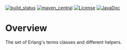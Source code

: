 [![build_status](https://travis-ci.org/appulse-projects/encon-java.svg?branch=master)](https://travis-ci.org/appulse-projects/encon-java)
[![maven_central](https://maven-badges.herokuapp.com/maven-central/io.appulse.encon/encon-terms/badge.svg)](https://search.maven.org/search?q=a:encon-terms)
[![License](http://img.shields.io/:license-apache-brightgreen.svg)](http://www.apache.org/licenses/LICENSE-2.0.html)
[![JavaDoc](http://www.javadoc.io/badge/io.appulse.encon/encon-terms.svg)](http://www.javadoc.io/doc/io.appulse.encon/encon-terms)


# Overview

The set of Erlang's terms classes and different helpers.
